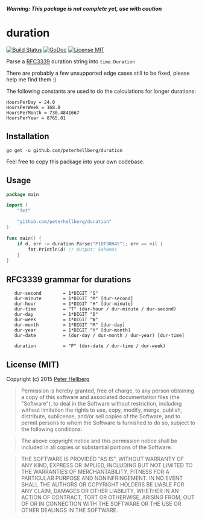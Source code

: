 ***Warning: This package is not complete yet, use with caution***

# duration

[![Build Status](https://travis-ci.org/peterhellberg/duration.svg?branch=master)](https://travis-ci.org/peterhellberg/duration)
[![GoDoc](https://img.shields.io/badge/godoc-reference-blue.svg?style=flat)](https://godoc.org/github.com/peterhellberg/duration)
[![License MIT](https://img.shields.io/badge/license-MIT-lightgrey.svg?style=flat)](https://github.com/peterhellberg/duration#license-mit)

Parse a [RFC3339](https://www.ietf.org/rfc/rfc3339.txt) duration string into `time.Duration`

There are probably a few unsupported edge cases still to be fixed, please help me find them :)

The following constants are used to do the calculations for longer durations:

```
HoursPerDay = 24.0
HoursPerWeek = 168.0
HoursPerMonth = 730.4841667
HoursPerYear = 8765.81
```

## Installation

    go get -u github.com/peterhellberg/duration

Feel free to copy this package into your own codebase.

## Usage

```go
package main

import (
	"fmt"

	"github.com/peterhellberg/duration"
)

func main() {
	if d, err := duration.Parse("P1DT30H4S"); err == nil {
		fmt.Println(d) // Output: 54h0m4s
	}
}
```

## RFC3339 grammar for durations

```
   dur-second        = 1*DIGIT "S"
   dur-minute        = 1*DIGIT "M" [dur-second]
   dur-hour          = 1*DIGIT "H" [dur-minute]
   dur-time          = "T" (dur-hour / dur-minute / dur-second)
   dur-day           = 1*DIGIT "D"
   dur-week          = 1*DIGIT "W"
   dur-month         = 1*DIGIT "M" [dur-day]
   dur-year          = 1*DIGIT "Y" [dur-month]
   dur-date          = (dur-day / dur-month / dur-year) [dur-time]

   duration          = "P" (dur-date / dur-time / dur-week)
```

## License (MIT)

Copyright (c) 2015 [Peter Hellberg](http://c7.se/)

> Permission is hereby granted, free of charge, to any person obtaining
> a copy of this software and associated documentation files (the
> "Software"), to deal in the Software without restriction, including
> without limitation the rights to use, copy, modify, merge, publish,
> distribute, sublicense, and/or sell copies of the Software, and to
> permit persons to whom the Software is furnished to do so, subject to
> the following conditions:

> The above copyright notice and this permission notice shall be
> included in all copies or substantial portions of the Software.

> THE SOFTWARE IS PROVIDED "AS IS", WITHOUT WARRANTY OF ANY KIND,
> EXPRESS OR IMPLIED, INCLUDING BUT NOT LIMITED TO THE WARRANTIES OF
> MERCHANTABILITY, FITNESS FOR A PARTICULAR PURPOSE AND
> NONINFRINGEMENT. IN NO EVENT SHALL THE AUTHORS OR COPYRIGHT HOLDERS BE
> LIABLE FOR ANY CLAIM, DAMAGES OR OTHER LIABILITY, WHETHER IN AN ACTION
> OF CONTRACT, TORT OR OTHERWISE, ARISING FROM, OUT OF OR IN CONNECTION
> WITH THE SOFTWARE OR THE USE OR OTHER DEALINGS IN THE SOFTWARE.
